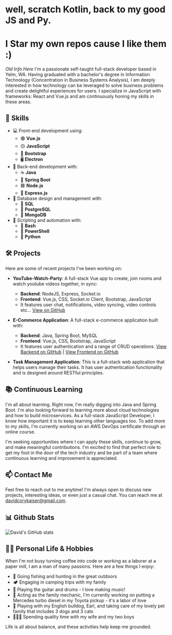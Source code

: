 # well, scratch Kotlin, back to my good JS and Py.

# I Star my own repos cause I like them :)




*Old Info Here*
I'm a passionate self-taught full-stack developer based in Yelm, WA. Having graduated with a bachelor's degree in Information Technology (Concentration in Business Systems Analysis), I am deeply interested in how technology can be leveraged to solve business problems and create delightful experiences for users. I specialize in JavaScript with frameworks: React and Vue.js and am continuously honing my skills in these areas.

## 🚀 Skills

- 💻 Front-end development using:
  - 🟢 **Vue.js**
  - 🟡 **JavaScript**
  - 🥾 **Bootstrap**
  - 🖥️ **Electron**
- 💼 Back-end development with:
  - ☕ **Java**
  - 🌱 **Spring Boot**
  - 🟩 **Node.js**
  - 🚂 **Express.js**
- 📂 Database design and management with:
  - 🐬 **SQL**
  - 🐘 **PostgreSQL**
  - 🍃 **MongoDB**
- 🔧 Scripting and automation with:
  - 🐚 **Bash**
  - 💠 **PowerShell**
  - 🐍 **Python**


## 🛠️ Projects

Here are some of recent projects I've been working on:

- **YouTube-Watch-Party**: A full-stack Vue app to create, join rooms and watch youtube videos together, in sync:
  - **Backend**: NodeJS, Express, Socket.io
  - **Frontend**: Vue.js, CSS, Socket.io Client, Bootstrap, JavaScript
  - It features user chat, notifications, video syncing, video controls etc... [View on GitHub](https://github.com/jackel27/YouTube-Watch-Party)

- **E-Commerce Application**: A full-stack e-commerce application built with:
  - **Backend**: Java, Spring Boot, MySQL
  - **Frontend**: Vue.js, CSS, Bootstrap, JavaScript
  - It features user authentication and a range of CRUD operations. [View Backend on GitHub](https://github.com/jackel27/portfolio-Java-Spring-mySQL) | [View Frontend on GitHub](https://github.com/jackel27/Front-End_portfolio-Java-Spring-mySQL)


- **Task Management Application**: This is a full-stack web application that helps users manage their tasks. It has user authentication functionality and is designed around RESTful principles.

## 📚 Continuous Learning

I'm all about learning. Right now, I'm really digging into Java and Spring Boot. I'm also looking forward to learning more about cloud technologies and how to build microservices. As a full-stack JavaScript Developer, I know how important it is to keep learning other languages too. To add more to my skills, I'm currently working on an AWS DevOps certificate through an online course.

I'm seeking opportunities where I can apply these skills, continue to grow, and make meaningful contributions. I'm excited to find that perfect role to get my foot in the door of the tech industry and be part of a team where continuous learning and improvement is appreciated.

## 📫 Contact Me

Feel free to reach out to me anytime! I'm always open to discuss new projects, interesting ideas, or even just a casual chat. You can reach me at [davidcorykaiser@gmail.com](mailto:davidcorykaiser@gmail.com).

## 📊 Github Stats

![David's GitHub stats](https://github-readme-stats.vercel.app/api?username=jackel27&show_icons=true&theme=tokyonight)

## 👨‍🍳 Personal Life & Hobbies

When I'm not busy turning coffee into code or working as a laborer at a paper mill, I am a man of many passions. Here are a few things I enjoy:

- 🎣 Going fishing and hunting in the great outdoors
- 🏕️ Engaging in camping trips with my family
- 🎸 Playing the guitar and drums - I love making music!
- 🚗 Acting as the family mechanic, I'm currently working on putting a Mercedes turbo diesel in my Toyota pickup - it's a labor of love
- 🐶 Playing with my English bulldog, Earl, and taking care of my lovely pet family that includes 3 dogs and 3 cats
- 👨‍👩‍👦 Spending quality time with my wife and my two boys

Life is all about balance, and these activities help keep me grounded.

